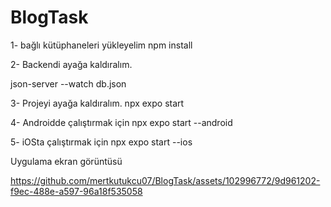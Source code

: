 # BlogTask
1- bağlı kütüphaneleri yükleyelim
npm install

2- Backendi ayağa kaldıralım.

json-server --watch db.json

3- Projeyi ayağa kaldıralım.
npx expo start

4- Androidde çalıştırmak için
npx expo start --android

5- iOSta çalıştırmak için
npx expo start --ios

Uygulama ekran görüntüsü 




https://github.com/mertkutukcu07/BlogTask/assets/102996772/9d961202-f9ec-488e-a597-96a18f535058

